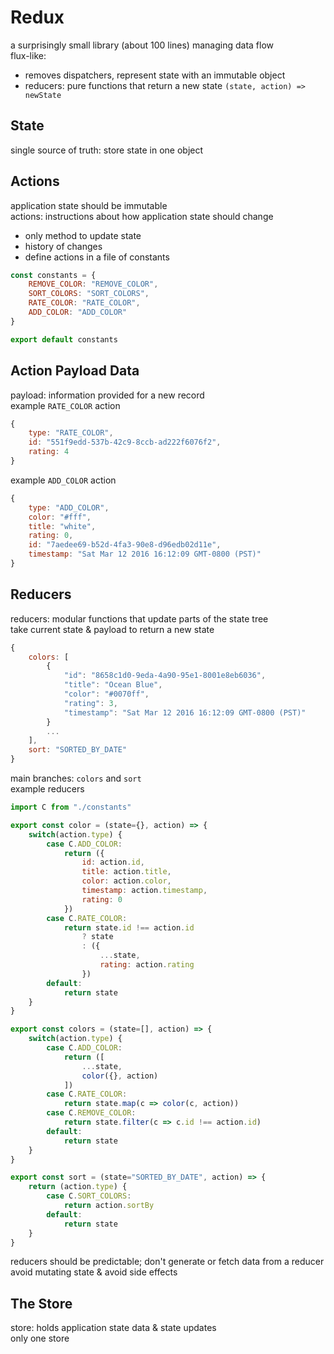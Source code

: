 # Redux
a surprisingly small library (about 100 lines) managing data flow  
flux-like:
- removes dispatchers, represent state with an immutable object  
- reducers: pure functions that return a new state `(state, action) => newState`  

## State
single source of truth: store state in one object  

## Actions
application state should be immutable  
actions: instructions about how application state should change  
- only method to update state  
- history of changes  
- define actions in a file of constants 

```js
const constants = {
    REMOVE_COLOR: "REMOVE_COLOR",
    SORT_COLORS: "SORT_COLORS",
    RATE_COLOR: "RATE_COLOR",
    ADD_COLOR: "ADD_COLOR"
}

export default constants
```

## Action Payload Data
payload: information provided for a new record  
example `RATE_COLOR` action  
```js
{
    type: "RATE_COLOR",
    id: "551f9edd-537b-42c9-8ccb-ad222f6076f2",
    rating: 4
}
```
example `ADD_COLOR` action  
```js
{
    type: "ADD_COLOR",
    color: "#fff",
    title: "white",
    rating: 0,
    id: "7aedee69-b52d-4fa3-90e8-d96edb02d11e",
    timestamp: "Sat Mar 12 2016 16:12:09 GMT-0800 (PST)"
}
```

## Reducers
reducers: modular functions that update parts of the state tree  
take current state & payload to return a new state  
```js
{
    colors: [
        {
            "id": "8658c1d0-9eda-4a90-95e1-8001e8eb6036",
            "title": "Ocean Blue",
            "color": "#0070ff",
            "rating": 3,
            "timestamp": "Sat Mar 12 2016 16:12:09 GMT-0800 (PST)"
        }
        ...
    ],
    sort: "SORTED_BY_DATE"
}
```
main branches: `colors` and `sort`  
example reducers  
```js
import C from "./constants"

export const color = (state={}, action) => {
    switch(action.type) {
        case C.ADD_COLOR: 
            return ({
                id: action.id,
                title: action.title,
                color: action.color,
                timestamp: action.timestamp,
                rating: 0
            })
        case C.RATE_COLOR:
            return state.id !== action.id
                ? state
                : ({
                    ...state,
                    rating: action.rating
                })
        default:
            return state
    }
}

export const colors = (state=[], action) => {
    switch(action.type) {
        case C.ADD_COLOR:
            return ([
                ...state,
                color({}, action)
            ])
        case C.RATE_COLOR:
            return state.map(c => color(c, action))
        case C.REMOVE_COLOR:
            return state.filter(c => c.id !== action.id)
        default:
            return state
    }
}

export const sort = (state="SORTED_BY_DATE", action) => {
    return (action.type) {
        case C.SORT_COLORS:
            return action.sortBy
        default:
            return state
    }
}
```
reducers should be predictable; don't generate or fetch data from a reducer  
avoid mutating state & avoid side effects  

## The Store
store: holds application state data & state updates  
only one store  